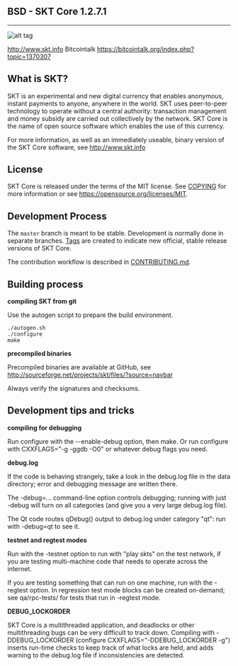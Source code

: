 ## BSD - SKT Core 1.2.7.1
----------------
![alt tag](https://dl.dropboxusercontent.com/u/21000833/SKT/Website/Splash.png)

 http://www.skt.info 
 Bitcointalk https://bitcointalk.org/index.php?topic=1370307
 
 


What is SKT?
----------------

SKT is an experimental and new digital currency that enables anonymous, instant
payments to anyone, anywhere in the world. SKT uses peer-to-peer technology
to operate without a central authority: transaction management and money subsidy
are carried out collectively by the network. SKT Core is the name of open
source software which enables the use of this currency.

For more information, as well as an immediately useable, binary version of
the SKT Core software, see http://www.skt.info

License
-------

SKT Core is released under the terms of the MIT license. See [COPYING](COPYING) for more
information or see https://opensource.org/licenses/MIT.

Development Process
-------------------

The `master` branch is meant to be stable. Development is normally done in separate branches.
[Tags](https://github.com/LIMXTEC/SKT/tags) are created to indicate new official,
stable release versions of SKT Core.

The contribution workflow is described in [CONTRIBUTING.md](CONTRIBUTING.md).


Building process
-----------------

**compiling SKT from git**

Use the autogen script to prepare the build environment.

    ./autogen.sh
    ./configure
    make

**precompiled binaries**

Precompiled binaries are available at GitHub, see
http://sourceforge.net/projects/skt/files/?source=navbar

Always verify the signatures and checksums.


Development tips and tricks
---------------------------

**compiling for debugging**

Run configure with the --enable-debug option, then make. Or run configure with
CXXFLAGS="-g -ggdb -O0" or whatever debug flags you need.

**debug.log**

If the code is behaving strangely, take a look in the debug.log file in the data directory;
error and debugging message are written there.

The -debug=... command-line option controls debugging; running with just -debug will turn
on all categories (and give you a very large debug.log file).

The Qt code routes qDebug() output to debug.log under category "qt": run with -debug=qt
to see it.

**testnet and regtest modes**

Run with the -testnet option to run with "play skts" on the test network, if you
are testing multi-machine code that needs to operate across the internet.

If you are testing something that can run on one machine, run with the -regtest option.
In regression test mode blocks can be created on-demand; see qa/rpc-tests/ for tests
that run in -regtest mode.

**DEBUG_LOCKORDER**

SKT Core is a multithreaded application, and deadlocks or other multithreading bugs
can be very difficult to track down. Compiling with -DDEBUG_LOCKORDER (configure
CXXFLAGS="-DDEBUG_LOCKORDER -g") inserts run-time checks to keep track of what locks
are held, and adds warning to the debug.log file if inconsistencies are detected.
